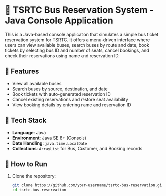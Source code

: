 # 🚌 TSRTC Bus Reservation System - Java Console Application

This is a Java-based console application that simulates a simple bus ticket reservation system for TSRTC. It offers a menu-driven interface where users can view available buses, search buses by route and date, book tickets by selecting bus ID and number of seats, cancel bookings, and check their reservations using name and reservation ID.

## 🚀 Features

- View all available buses
- Search buses by source, destination, and date
- Book tickets with auto-generated reservation ID
- Cancel existing reservations and restore seat availability
- View booking details by entering name and reservation ID

## 🧱 Tech Stack

- **Language**: Java
- **Environment**: Java SE 8+ (Console)
- **Date Handling**: `java.time.LocalDate`
- **Collections**: `ArrayList` for Bus, Customer, and Booking records

## 🏁 How to Run

1. Clone the repository:
   ```bash
   git clone https://github.com/your-username/tsrtc-bus-reservation.git
   cd tsrtc-bus-reservation

